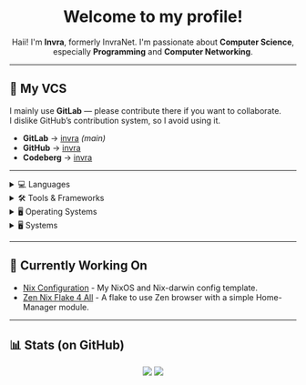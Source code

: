 <h1 align="center">
  Welcome to my profile!
</h1>

<p align="center">
  Haii! I'm <b>Invra</b>, formerly InvraNet.  
  I'm passionate about <b>Computer Science</b>, especially <b>Programming</b> and <b>Computer Networking</b>.
</p>

---

## 📂 My VCS
I mainly use **GitLab** — please contribute there if you want to collaborate.  
I dislike GitHub’s contribution system, so I avoid using it.

- **GitLab** → [invra](https://gitlab.com/invra) *(main)*
- **GitHub** → [invra](https://github.com/invra)
- **Codeberg** → [invra](https://codeberg.org/invra)

---

<details>
<summary>💻 Languages</summary>

**Nix**         `■■■■■■■■□□` 70%<br>
**Rust**        `■■■■□□□□□□` 30%<br>
**Zig**         `■□□□□□□□□□` 10%<br>
**C**           `■■□□□□□□□□` 20%<br>
**C#**          `■■■■■■■■□□` 70%<br>
**Swift**       `■■■■■□□□□□` 50%<br>
**TypeScript**  `■■■■■■■■■□` 90%

</details>

<details>
<summary>🛠 Tools & Frameworks</summary>

**Git**      `■■■■■■■■■□` 90%<br>
**Electron** `■■■■□□□□□□` 40%<br>
**Next.js**  `■■■■■■■■□□` 70%<br>
**SwiftUI**  `■■■■□□□□□□` 40%

</details>

<details>
<summary>🖥 Operating Systems</summary>

**NixOS**      `■■■■■■■■□□` 80%<br>
**macOS**      `■■■■■■■■■■` 99%<br>
**Arch Linux** `■■■■■■■■□□` 80%

</details>

<details>
<summary>🖥 Systems</summary>

#### Work
Macbook Pro 14" (Nov 2024)
  * Base-model
  * 16GB Ram
  * M4
  * 512GB SSD

#### Main Tower
Custom built
  * CPU: Ryzen 5 7600X
  * RAM: 24GB
  * GPU: Radeon RX 6700XT
  * Storage 1: 2TB Crucial P2 M.2 SSD
  * Storage 2: 8TB Seagate Barracuda HDD
  * Storage 3: 512GB Western Digital SN570

</details>

---

## 🔭 Currently Working On
- [Nix Configuration](https://gitlab.com/invra/nix-conf) - My NixOS and Nix-darwin config template.
- [Zen Nix Flake 4 All](https://gitlab.com/invra/zen-flake) - A flake to use Zen browser with a simple Home-Manager module.

---

## 📊 Stats (on GitHub)

<p align="center">
  <img src="https://github-readme-stats.vercel.app/api?username=invra&show_icons=true&theme=tokyonight" />
  <img src="https://github-readme-stats.vercel.app/api/top-langs/?username=invra&layout=compact&theme=tokyonight" />
</p>
